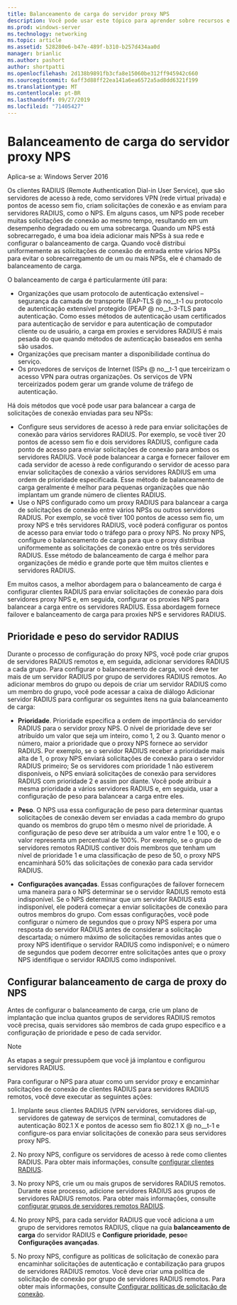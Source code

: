 ```yaml
---
title: Balanceamento de carga do servidor proxy NPS
description: Você pode usar este tópico para aprender sobre recursos e funcionalidades de VPN do Windows Server 2016 e do Windows 10.
ms.prod: windows-server
ms.technology: networking
ms.topic: article
ms.assetid: 528280e6-b47e-489f-b310-b257d434aa0d
manager: brianlic
ms.author: pashort
author: shortpatti
ms.openlocfilehash: 2d138b9891fb3cfa8e15060be312ff945942c660
ms.sourcegitcommit: 6aff3d88ff22ea141a6ea6572a5ad8dd6321f199
ms.translationtype: MT
ms.contentlocale: pt-BR
ms.lasthandoff: 09/27/2019
ms.locfileid: "71405427"
---
```

# <a name="nps-proxy-server-load-balancing"></a>Balanceamento de carga do servidor proxy NPS

Aplica-se a: Windows Server 2016

Os clientes RADIUS (Remote Authentication Dial-in User Service), que são servidores de acesso à rede, como servidores VPN (rede virtual privada) e pontos de acesso sem fio, criam solicitações de conexão e as enviam para servidores RADIUS, como o NPS. Em alguns casos, um NPS pode receber muitas solicitações de conexão ao mesmo tempo, resultando em um desempenho degradado ou em uma sobrecarga. Quando um NPS está sobrecarregado, é uma boa ideia adicionar mais NPSs à sua rede e configurar o balanceamento de carga. Quando você distribui uniformemente as solicitações de conexão de entrada entre vários NPSs para evitar o sobrecarregamento de um ou mais NPSs, ele é chamado de balanceamento de carga.

O balanceamento de carga é particularmente útil para:

- Organizações que usam protocolo de autenticação extensível – segurança da camada de transporte \(EAP-TLS @ no__t-1 ou protocolo de autenticação extensível protegido \(PEAP @ no__t-3-TLS para autenticação. Como esses métodos de autenticação usam certificados para autenticação de servidor e para autenticação de computador cliente ou de usuário, a carga em proxies e servidores RADIUS é mais pesada do que quando métodos de autenticação baseados em senha são usados.
- Organizações que precisam manter a disponibilidade contínua do serviço.
- Os provedores de serviços de Internet \(ISPs @ no__t-1 que terceirizam o acesso VPN para outras organizações. Os serviços de VPN terceirizados podem gerar um grande volume de tráfego de autenticação.

Há dois métodos que você pode usar para balancear a carga de solicitações de conexão enviadas para seu NPSs:

- Configure seus servidores de acesso à rede para enviar solicitações de conexão para vários servidores RADIUS. Por exemplo, se você tiver 20 pontos de acesso sem fio e dois servidores RADIUS, configure cada ponto de acesso para enviar solicitações de conexão para ambos os servidores RADIUS. Você pode balancear a carga e fornecer failover em cada servidor de acesso à rede configurando o servidor de acesso para enviar solicitações de conexão a vários servidores RADIUS em uma ordem de prioridade especificada. Esse método de balanceamento de carga geralmente é melhor para pequenas organizações que não implantam um grande número de clientes RADIUS.
- Use o NPS configurado como um proxy RADIUS para balancear a carga de solicitações de conexão entre vários NPSs ou outros servidores RADIUS. Por exemplo, se você tiver 100 pontos de acesso sem fio, um proxy NPS e três servidores RADIUS, você poderá configurar os pontos de acesso para enviar todo o tráfego para o proxy NPS. No proxy NPS, configure o balanceamento de carga para que o proxy distribua uniformemente as solicitações de conexão entre os três servidores RADIUS. Esse método de balanceamento de carga é melhor para organizações de médio e grande porte que têm muitos clientes e servidores RADIUS.

Em muitos casos, a melhor abordagem para o balanceamento de carga é configurar clientes RADIUS para enviar solicitações de conexão para dois servidores proxy NPS e, em seguida, configurar os proxies NPS para balancear a carga entre os servidores RADIUS. Essa abordagem fornece failover e balanceamento de carga para proxies NPS e servidores RADIUS.

## <a name="radius-server-priority-and-weight"></a>Prioridade e peso do servidor RADIUS

Durante o processo de configuração do proxy NPS, você pode criar grupos de servidores RADIUS remotos e, em seguida, adicionar servidores RADIUS a cada grupo. Para configurar o balanceamento de carga, você deve ter mais de um servidor RADIUS por grupo de servidores RADIUS remotos. Ao adicionar membros do grupo ou depois de criar um servidor RADIUS como um membro do grupo, você pode acessar a caixa de diálogo Adicionar servidor RADIUS para configurar os seguintes itens na guia balanceamento de carga:

- **Prioridade**. Prioridade especifica a ordem de importância do servidor RADIUS para o servidor proxy NPS. O nível de prioridade deve ser atribuído um valor que seja um inteiro, como 1, 2 ou 3. Quanto menor o número, maior a prioridade que o proxy NPS fornece ao servidor RADIUS. Por exemplo, se o servidor RADIUS receber a prioridade mais alta de 1, o proxy NPS enviará solicitações de conexão para o servidor RADIUS primeiro; Se os servidores com prioridade 1 não estiverem disponíveis, o NPS enviará solicitações de conexão para servidores RADIUS com prioridade 2 e assim por diante. Você pode atribuir a mesma prioridade a vários servidores RADIUS e, em seguida, usar a configuração de peso para balancear a carga entre eles.

- **Peso**. O NPS usa essa configuração de peso para determinar quantas solicitações de conexão devem ser enviadas a cada membro do grupo quando os membros do grupo têm o mesmo nível de prioridade. A configuração de peso deve ser atribuída a um valor entre 1 e 100, e o valor representa um percentual de 100%. Por exemplo, se o grupo de servidores remotos RADIUS contiver dois membros que tenham um nível de prioridade 1 e uma classificação de peso de 50, o proxy NPS encaminhará 50% das solicitações de conexão para cada servidor RADIUS.

- **Configurações avançadas**. Essas configurações de failover fornecem uma maneira para o NPS determinar se o servidor RADIUS remoto está indisponível. Se o NPS determinar que um servidor RADIUS está indisponível, ele poderá começar a enviar solicitações de conexão para outros membros do grupo. Com essas configurações, você pode configurar o número de segundos que o proxy NPS espera por uma resposta do servidor RADIUS antes de considerar a solicitação descartada; o número máximo de solicitações removidas antes que o proxy NPS identifique o servidor RADIUS como indisponível; e o número de segundos que podem decorrer entre solicitações antes que o proxy NPS identifique o servidor RADIUS como indisponível.

## <a name="configure-nps-proxy-load-balancing"></a>Configurar balanceamento de carga de proxy do NPS

Antes de configurar o balanceamento de carga, crie um plano de implantação que inclua quantos grupos de servidores RADIUS remotos você precisa, quais servidores são membros de cada grupo específico e a configuração de prioridade e peso de cada servidor.

>[!NOTE]
>As etapas a seguir pressupõem que você já implantou e configurou servidores RADIUS.

Para configurar o NPS para atuar como um servidor proxy e encaminhar solicitações de conexão de clientes RADIUS para servidores RADIUS remotos, você deve executar as seguintes ações:

1. Implante seus clientes RADIUS \(VPN servidores, servidores dial-up, servidores de gateway de serviços de terminal, comutadores de autenticação 802.1 X e pontos de acesso sem fio 802.1 X @ no__t-1 e configure-os para enviar solicitações de conexão para seus servidores proxy NPS.

2. No proxy NPS, configure os servidores de acesso à rede como clientes RADIUS. Para obter mais informações, consulte [configurar clientes RADIUS](https://docs.microsoft.com/windows-server/networking/technologies/nps/nps-radius-clients-configure).

3. No proxy NPS, crie um ou mais grupos de servidores RADIUS remotos. Durante esse processo, adicione servidores RADIUS aos grupos de servidores RADIUS remotos. Para obter mais informações, consulte [configurar grupos de servidores remotos RADIUS](https://docs.microsoft.com/windows-server/networking/technologies/nps/nps-crp-rrsg-configure).

4. No proxy NPS, para cada servidor RADIUS que você adiciona a um grupo de servidores remotos RADIUS, clique na guia **balanceamento de carga** do servidor RADIUS e **Configure prioridade**, **peso**e **Configurações avançadas**.

5. No proxy NPS, configure as políticas de solicitação de conexão para encaminhar solicitações de autenticação e contabilização para grupos de servidores RADIUS remotos. Você deve criar uma política de solicitação de conexão por grupo de servidores RADIUS remotos. Para obter mais informações, consulte [Configurar políticas de solicitação de conexão](https://docs.microsoft.com/windows-server/networking/technologies/nps/nps-crp-configure).


